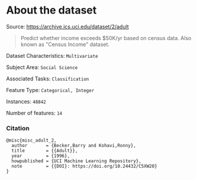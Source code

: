 # About the dataset

Source: https://archive.ics.uci.edu/dataset/2/adult

> Predict whether income exceeds $50K/yr based on census data. Also known as "Census Income" dataset.

Dataset Characteristics: `Multivariate`

Subject Area: `Social Science`

Associated Tasks: `Classification`

Feature Type: `Categorical, Integer`

Instances: `48842`

Number of features: `14`

### Citation

```
@misc{misc_adult_2,
  author       = {Becker,Barry and Kohavi,Ronny},
  title        = {{Adult}},
  year         = {1996},
  howpublished = {UCI Machine Learning Repository},
  note         = {{DOI}: https://doi.org/10.24432/C5XW20}
}
```